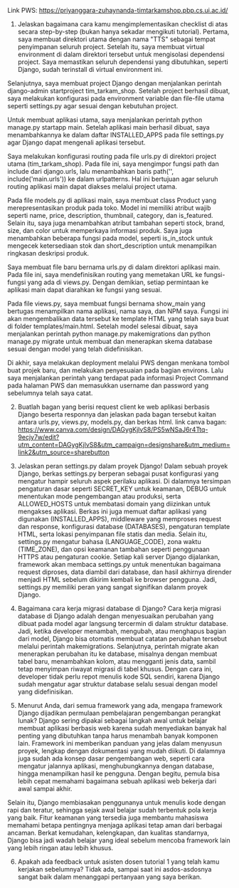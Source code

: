 Link PWS: https://priyanggara-zuhaynanda-timtarkamshop.pbp.cs.ui.ac.id/

1. Jelaskan bagaimana cara kamu mengimplementasikan checklist di atas secara step-by-step (bukan hanya sekadar mengikuti tutorial).
Pertama, saya membuat direktori utama dengan nama "TTS" sebagai tempat penyimpanan seluruh project. Setelah itu, saya membuat virtual environment di dalam direktori tersebut untuk mengisolasi dependensi project. Saya memastikan seluruh dependensi yang dibutuhkan, seperti Django, sudah terinstall di virtual environment ini.

Selanjutnya, saya membuat project Django dengan menjalankan perintah django-admin startproject tim_tarkam_shop. Setelah project berhasil dibuat, saya melakukan konfigurasi pada environment variable dan file-file utama seperti settings.py agar sesuai dengan kebutuhan project.

Untuk membuat aplikasi utama, saya menjalankan perintah python manage.py startapp main. Setelah aplikasi main berhasil dibuat, saya menambahkannya ke dalam daftar INSTALLED_APPS pada file settings.py agar Django dapat mengenali aplikasi tersebut.

Saya melakukan konfigurasi routing pada file urls.py di direktori project utama (tim_tarkam_shop). Pada file ini, saya mengimpor fungsi path dan include dari django.urls, lalu menambahkan baris path('', include('main.urls')) ke dalam urlpatterns. Hal ini bertujuan agar seluruh routing aplikasi main dapat diakses melalui project utama.

Pada file models.py di aplikasi main, saya membuat class Product yang merepresentasikan produk pada toko. Model ini memiliki atribut wajib seperti name, price, description, thumbnail, category, dan is_featured. Selain itu, saya juga menambahkan atribut tambahan seperti stock, brand, size, dan color untuk memperkaya informasi produk. Saya juga menambahkan beberapa fungsi pada model, seperti is_in_stock untuk mengecek ketersediaan stok dan short_description untuk menampilkan ringkasan deskripsi produk.

Saya membuat file baru bernama urls.py di dalam direktori aplikasi main. Pada file ini, saya mendefinisikan routing yang memetakan URL ke fungsi-fungsi yang ada di views.py. Dengan demikian, setiap permintaan ke aplikasi main dapat diarahkan ke fungsi yang sesuai.

Pada file views.py, saya membuat fungsi bernama show_main yang bertugas menampilkan nama aplikasi, nama saya, dan NPM saya. Fungsi ini akan mengembalikan data tersebut ke template HTML yang telah saya buat di folder templates/main.html. Setelah model selesai dibuat, saya menjalankan perintah python manage.py makemigrations dan python manage.py  migrate untuk membuat dan menerapkan skema database sesuai dengan model yang telah didefinisikan.

Di akhir, saya melakukan deployment melalui PWS dengan menkana tombol buat projek baru, dan melakukan penyesuaian pada bagian environs. Lalu saya menjalankan perintah yang terdapat pada informasi Project Command pada halaman PWS dan memasukkan username dan password yang sebelumnya telah saya catat.

2. Buatlah bagan yang berisi request client ke web aplikasi berbasis Django beserta responnya dan jelaskan pada bagan tersebut kaitan antara urls.py, views.py, models.py, dan berkas html.
link canva bagan: https://www.canva.com/design/DAGygKjlvS8/PS5wNSaJ6r4Ttq-9ecjy7w/edit?utm_content=DAGygKjlvS8&utm_campaign=designshare&utm_medium=link2&utm_source=sharebutton

3. Jelaskan peran settings.py dalam proyek Django!
Dalam sebuah proyek Django, berkas settings.py berperan sebagai pusat konfigurasi yang mengatur hampir seluruh aspek perilaku aplikasi. Di dalamnya tersimpan pengaturan dasar seperti SECRET_KEY untuk keamanan, DEBUG untuk menentukan mode pengembangan atau produksi, serta ALLOWED_HOSTS untuk membatasi domain yang diizinkan untuk mengakses aplikasi. Berkas ini juga memuat daftar aplikasi yang digunakan (INSTALLED_APPS), middleware yang memproses request dan response, konfigurasi database (DATABASES), pengaturan template HTML, serta lokasi penyimpanan file statis dan media. Selain itu, settings.py mengatur bahasa (LANGUAGE_CODE), zona waktu (TIME_ZONE), dan opsi keamanan tambahan seperti penggunaan HTTPS atau pengaturan cookie. Setiap kali server Django dijalankan, framework akan membaca settings.py untuk menentukan bagaimana request diproses, data diambil dari database, dan hasil akhirnya dirender menjadi HTML sebelum dikirim kembali ke browser pengguna. Jadi, settings.py memiliki peran yang sangat signifikan dalanm proyek Django.

4. Bagaimana cara kerja migrasi database di Django?
Cara kerja migrasi database di Django adalah dengan menyesuaikan perubahan yang dibuat pada model agar langsung tercermin di dalam struktur database. Jadi, ketika developer menambah, mengubah, atau menghapus bagian dari model, Django bisa otomatis membuat catatan perubahan tersebut melalui perintah makemigrations. Selanjutnya, perintah migrate akan menerapkan perubahan itu ke database, misalnya dengan membuat tabel baru, menambahkan kolom, atau mengganti jenis data, sambil tetap menyimpan riwayat migrasi di tabel khusus. Dengan cara ini, developer tidak perlu repot menulis kode SQL sendiri, karena Django sudah mengatur agar struktur database selalu sesuai dengan model yang didefinisikan.

5. Menurut Anda, dari semua framework yang ada, mengapa framework Django dijadikan permulaan pembelajaran pengembangan perangkat lunak?
Django sering dipakai sebagai langkah awal untuk belajar membuat aplikasi berbasis web karena sudah menyediakan banyak hal penting yang dibutuhkan tanpa harus menambah banyak komponen lain. Framework ini memberikan panduan yang jelas dalam menyusun proyek, lengkap dengan dokumentasi yang mudah diikuti. Di dalamnya juga sudah ada konsep dasar pengembangan web, seperti cara mengatur jalannya aplikasi, menghubungkannya dengan database, hingga menampilkan hasil ke pengguna. Dengan begitu, pemula bisa lebih cepat memahami bagaimana sebuah aplikasi web bekerja dari awal sampai akhir.

Selain itu, Django membiasakan penggunanya untuk menulis kode dengan rapi dan teratur, sehingga sejak awal belajar sudah terbentuk pola kerja yang baik. Fitur keamanan yang tersedia juga membantu mahasiswa memahami betapa pentingnya menjaga aplikasi tetap aman dari berbagai ancaman. Berkat kemudahan, kelengkapan, dan kualitas standarnya, Django bisa jadi wadah belajar yang ideal sebelum mencoba framework lain yang lebih ringan atau lebih khusus.

6. Apakah ada feedback untuk asisten dosen tutorial 1 yang telah kamu kerjakan sebelumnya?
Tidak ada, sampai saat ini asdos-asdosnya sangat baik dalam menanggapi pertanyaan yang saya berikan.
